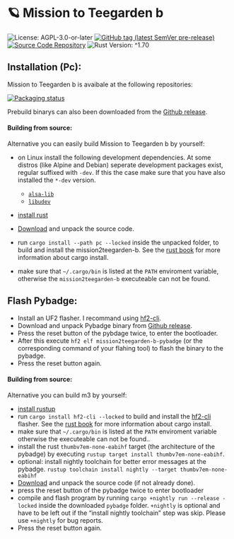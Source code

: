 # 🪐 Mission to Teegarden b

![License: AGPL-3.0-or-later](https://img.shields.io/badge/license-AGPL--3.0--or--later-blue)
[![GitHub tag (latest SemVer pre-release)](https://img.shields.io/github/v/tag/LuckyTurtleDev/mission2teegarden-b?label=latest&color=orange)](https://github.com/LuckyTurtleDev/mission2teegarden-b/releases/latest)
[![Source Code Repository](https://img.shields.io/badge/Code-On%20GitHub-blue?logo=GitHub)](https://github.com/LuckyTurtleDev/mission2teegarden-b)
![Rust Version: ^1.70](https://img.shields.io/badge/rustc-%5E1.70-orange.svg)


## Installation (Pc):

Mission to Teegarden b is avaibale at the following repositories:

[![Packaging status][__link0]][__link1]

Prebuild binarys can also been downloaded from the [Github release][__link2].


#### Building from source:

Alternative you can easily build Mission to Teegarden b  by yourself:

 - on Linux install the following development dependencies. At some distros (like Alpine and Debian) seperate development packages exist, regular suffixed with `-dev`. If this the case make sure that you have also installed the `*-dev` version.
	 - [`alsa-lib`][__link3]
	 - [`libudev`][__link4]
	
	
 - [install rust][__link5]
 - [Download][__link6] and unpack the source code.
 - run `cargo install --path pc --locked` inside the unpacked folder, to build and install the mission2teegarden-b. See the [rust book][__link7] for more information about cargo install.
 - make sure that `~/.cargo/bin` is listed at the `PATH` enviroment variable, otherwise the `mission2teegarden-b` executeable can not be found.


## Flash Pybadge:

 - Install an UF2 flasher. I recommand using [hf2-cli][__link8].
 - Download and unpack Pybadge binary from [Github release][__link9].
 - Press the reset button of the pybdage twice, to enter the bootloader.
 - After this execute `hf2 elf mission2teegarden-b-pybadge` (or the corresponding command of your flahing tool) to flash the binary to the pybadge.
 - Press the reset button again.


#### Building from source:

Alternative you can build m3 by yourself:

 - [install rustup][__link10]
 - run `cargo install hf2-cli --locked` to build and install the [hf2-cli][__link11] flasher. See the [rust book][__link12] for more information about cargo install.
 - make sure that `~/.cargo/bin` is listed at the `PATH` enviroment variable otherwise the executeable can not be found..
 - install the rust `thumbv7em-none-eabihf` target (the architecture of the pybadge) by executing `rustup target install thumbv7em-none-eabihf`.
 - optional: install nightly toolchain for better error messages at the pybadge. `rustup toolchain install nightly --target thumbv7em-none-eabihf`
 - [Download][__link13] and unpack the source code (if not already done).
 - press the reset button of the pybadge twice to enter bootloader
 - compile and flash program by running `cargo +nightly run --release -locked` inside the downloaded `pybadge` folder. `+nightly` is optional and have to be left out if the “install nightly toolchain” step was skip. Please use `+nightly` for bug reports.
 - Press the reset button again.


 [__link0]: https://repology.org/badge/vertical-allrepos/mission2teegarden_b.svg
 [__link1]: https://repology.org/project/mission2teegarden-b/versions
 [__link10]: https://www.rust-lang.org/tools/install
 [__link11]: https://crates.io/crates/hf2-cli
 [__link12]: https://doc.rust-lang.org/cargo/commands/cargo-install.html
 [__link13]: https://github.com/LuckyTurtleDev/mission2teegarden_b/archive/refs/tags/v0.1.0.zip
 [__link2]: https://github.com/LuckyTurtleDev/mission2teegarden_b/releases/v0.1.0
 [__link3]: https://github.com/alsa-project/alsa-lib
 [__link4]: https://github.com/systemd/systemd
 [__link5]: https://www.rust-lang.org/tools/install
 [__link6]: https://github.com/LuckyTurtleDev/mission2teegarden_b/archive/refs/tags/v0.1.0.zip
 [__link7]: https://doc.rust-lang.org/cargo/commands/cargo-install.html
 [__link8]: https://crates.io/crates/hf2-cli
 [__link9]: https://github.com/LuckyTurtleDev/mission2teegarden_b/releases/v0.1.0
